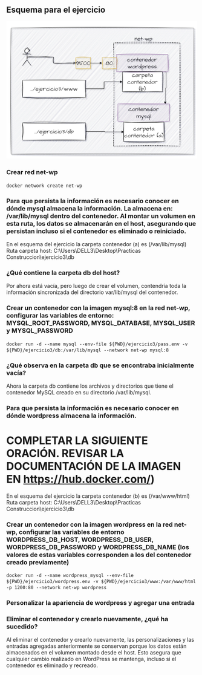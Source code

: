 ## Esquema para el ejercicio
![Imagen](imagenes/esquema-ejercicio3.PNG)

### Crear red net-wp
```
docker network create net-wp
```

### Para que persista la información es necesario conocer en dónde mysql almacena la información. La almacena en: /var/lib/mysql dentro del contenedor. Al montar un volumen en esta ruta, los datos se almacenarán en el host, asegurando que persistan incluso si el contenedor es eliminado o reiniciado.

En el esquema del ejercicio la carpeta contenedor (a) es (/var/lib/mysql)
Ruta carpeta host: C:\Users\DELL3\Desktop\Practicas Construccion\ejercicio3\db

### ¿Qué contiene la carpeta db del host?
Por ahora está vacía, pero luego de crear el volumen, contendría toda la información sincronizada del directorio var/lib/mysql del contenedor.

### Crear un contenedor con la imagen mysql:8  en la red net-wp, configurar las variables de entorno: MYSQL_ROOT_PASSWORD, MYSQL_DATABASE, MYSQL_USER y MYSQL_PASSWORD
```
docker run -d --name mysql --env-file ${PWD}/ejercicio3/pass.env -v ${PWD}/ejercicio3/db:/var/lib/mysql --network net-wp mysql:8
```

### ¿Qué observa en la carpeta db que se encontraba inicialmente vacía?
 Ahora la carpeta db contiene los archivos y directorios que tiene el contenedor MySQL creado en su directorio /var/lib/mysql. 

### Para que persista la información es necesario conocer en dónde wordpress almacena la información.
# COMPLETAR LA SIGUIENTE ORACIÓN. REVISAR LA DOCUMENTACIÓN DE LA IMAGEN EN https://hub.docker.com/)
En el esquema del ejercicio la carpeta contenedor (b) es (/var/www/html)
Ruta carpeta host: C:\Users\DELL3\Desktop\Practicas Construccion\ejercicio3\db

### Crear un contenedor con la imagen wordpress en la red net-wp, configurar las variables de entorno WORDPRESS_DB_HOST, WORDPRESS_DB_USER, WORDPRESS_DB_PASSWORD y WORDPRESS_DB_NAME (los valores de estas variables corresponden a los del contenedor creado previamente)
```
docker run -d --name wordpress_mysql --env-file ${PWD}/ejercicio3/wordpress.env -v ${PWD}/ejercicio3/www:/var/www/html -p 1200:80 --network net-wp wordpress
```

### Personalizar la apariencia de wordpress y agregar una entrada

### Eliminar el contenedor y crearlo nuevamente, ¿qué ha sucedido?

Al eliminar el contenedor y crearlo nuevamente, las personalizaciones y las entradas agregadas anteriormente se conservan porque los datos están almacenados en el volumen montado desde el host. Esto asegura que cualquier cambio realizado en WordPress se mantenga, incluso si el contenedor es eliminado y recreado.


